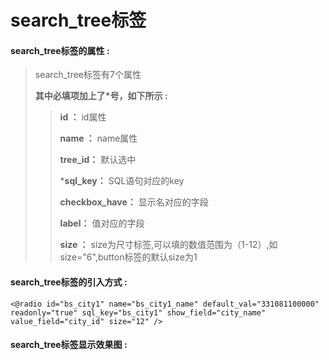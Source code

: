 # search\_tree**标签**

#### search\_tree**标签的属性 :**

> search\_tree标签有7个属性
>
> **其中必填项加上了\*号，如下所示 :**
>
> > **id ：** id属性
> >
> > **name ：** name属性
> >
> > **tree\_id：** 默认选中
> >
> > \***sql\_key：** SQL语句对应的key
> >
> > **checkbox\_have：** 显示名对应的字段
> >
> > **label：** 值对应的字段
> >
> > **size ：** size为尺寸标签,可以填的数值范围为（1-12）,如size="6",button标签的默认size为1

#### search\_tree标签的引入方式 :

```
<@radio id="bs_city1" name="bs_city1_name" default_val="331081100000" readonly="true" sql_key="bs_city1" show_field="city_name" value_field="city_id" size="12" />
```

#### search\_tree标签显示效果图 :



